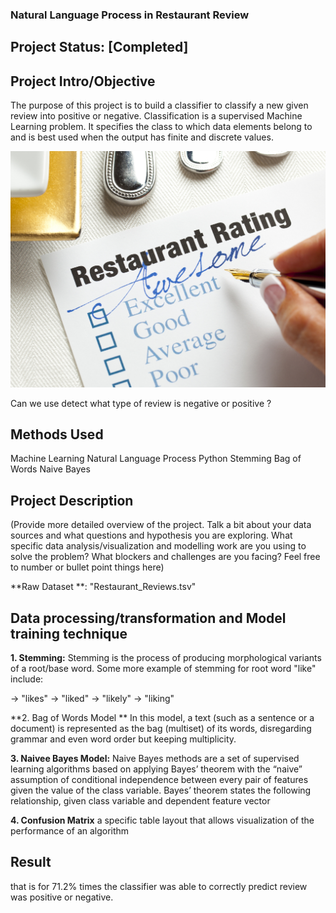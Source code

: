 
### Natural Language Process in Restaurant Review


## Project Status: [Completed]

## Project Intro/Objective
The purpose of this project is to build a classifier to classify a new given review into positive or negative. Classification is a supervised Machine Learning problem. It specifies the class to which data elements belong to and is best used when the output has finite and discrete values.

![](restaurant-review.jpg)

Can we use detect what type of review is negative or positive ?

## Methods Used
Machine Learning
Natural Language Process
Python
Stemming
Bag of Words
Naive Bayes

## Project Description

(Provide more detailed overview of the project. Talk a bit about your data sources and what questions and hypothesis you are exploring. What specific data analysis/visualization and modelling work are you using to solve the problem? What blockers and challenges are you facing? Feel free to number or bullet point things here)

**Raw Dataset **: "Restaurant_Reviews.tsv"

## Data processing/transformation and  Model training technique
**1. Stemming:**
Stemming is the process of producing morphological variants of a root/base word.
Some more example of stemming for root word "like" include:

-> "likes"
-> "liked"
-> "likely"
-> "liking"

**2. Bag of Words Model **
In this model, a text (such as a sentence or a document) is represented as the bag (multiset) of its words, disregarding grammar and even word order but keeping multiplicity.

**3. Naivee Bayes Model:**
Naive Bayes methods are a set of supervised learning algorithms based on applying Bayes’ theorem with the “naive” assumption of conditional independence between every pair of features given the value of the class variable. Bayes’ theorem states the following relationship, given class variable  and dependent feature vector

**4. Confusion Matrix**
a specific table layout that allows visualization of the performance of an algorithm

## Result
that is for 71.2% times the classifier was able to correctly predict review was positive or negative.





